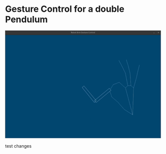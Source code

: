 # Gesture Control for a double Pendulum

<!-- ![](resources/RobotArmGestureControl.mp4) -->

![Gesture Control](resources/screenshot.png)

test changes
